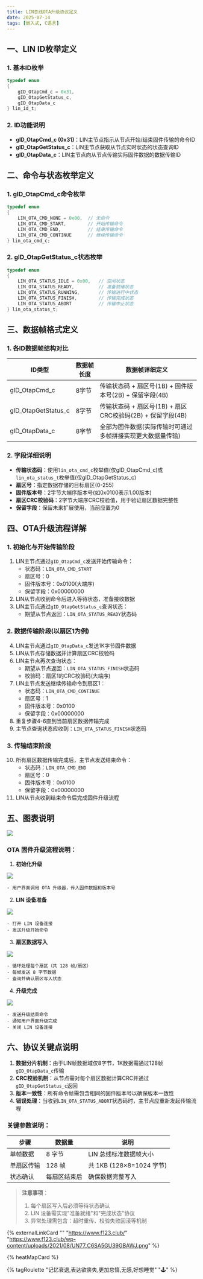 ```yaml
---
title: LIN总线OTA升级协议定义
date: 2025-07-14
tags: [嵌入式, C语言]
---
```

## 一、LIN ID枚举定义
### 1. 基本ID枚举
```c
typedef enum
{
    gID_OtapCmd_c = 0x31,
    gID_OtapGetStatus_c,
    gID_OtapData_c
} lin_id_t;
```

### 2. ID功能说明
+ **gID_OtapCmd_c (0x31)**：LIN主节点指示从节点开始/结束固件传输的命令ID
+ **gID_OtapGetStatus_c**：LIN主节点获取从节点实时状态的状态查询ID
+ **gID_OtapData_c**：LIN主节点向从节点传输实际固件数据的数据传输ID



## 二、命令与状态枚举定义
### 1. gID_OtapCmd_c命令枚举
```c
typedef enum
{
    LIN_OTA_CMD_NONE = 0x00,  // 无命令
    LIN_OTA_CMD_START,        // 开始传输命令
    LIN_OTA_CMD_END,          // 结束传输命令
    LIN_OTA_CMD_CONTINUE      // 继续传输命令
} lin_ota_cmd_c;
```

### 2. gID_OtapGetStatus_c状态枚举
```c
typedef enum
{
    LIN_OTA_STATUS_IDLE = 0x00,   // 空闲状态
    LIN_OTA_STATUS_READY,         // 准备就绪状态
    LIN_OTA_STATUS_RUNNING,       // 传输进行中状态
    LIN_OTA_STATUS_FINISH,        // 传输完成状态
    LIN_OTA_STATUS_ABORT          // 传输中止状态
} lin_ota_status_t;
```



## 三、数据帧格式定义
### 1. 各ID数据帧结构对比
| ID类型 | 数据帧长度 | 数据帧详细定义 |
| --- | --- | --- |
| gID_OtapCmd_c | 8字节 | 传输状态码 + 扇区号(1B) + 固件版本号(2B) + 保留字段(4B) |
| gID_OtapGetStatus_c | 8字节 | 传输状态码 + 扇区号(1B) + 扇区CRC校验码(2B) + 保留字段(4B) |
| gID_OtapData_c | 8字节 | 全部为固件数据(实际传输时可通过多帧拼接实现更大数据量传输) |


### 2. 字段详细说明
+ **传输状态码**：使用`lin_ota_cmd_c`枚举值(仅gID_OtapCmd_c)或`lin_ota_status_t`枚举值(仅gID_OtapGetStatus_c)
+ **扇区号**：指定数据存储的目标扇区(0-255)
+ **固件版本号**：2字节大端序版本号(如0x0100表示1.00版本)
+ **扇区CRC校验码**：2字节大端序CRC校验值，用于验证扇区数据完整性
+ **保留字段**：保留未来扩展使用，当前应置为0



## 四、OTA升级流程详解
### 1. 初始化与开始传输阶段
1. LIN主节点通过`gID_OtapCmd_c`发送开始传输命令：
    - 状态码：`LIN_OTA_CMD_START`
    - 扇区号：0
    - 固件版本号：0x0100(大端序)
    - 保留字段：0x00000000
2. LIN从节点收到命令后进入等待状态，准备接收数据
3. LIN主节点通过`gID_OtapGetStatus_c`查询状态：
    - 期望从节点返回：`LIN_OTA_STATUS_READY`状态码



### 2. 数据传输阶段(以扇区1为例)
4. LIN主节点通过`gID_OtapData_c`发送1K字节固件数据
5. LIN从节点存储数据并计算扇区CRC校验码
6. LIN主节点再次查询状态：
    - 期望从节点返回：`LIN_OTA_STATUS_FINISH`状态码
    - 校验码：扇区1的CRC校验码(大端序)
7. LIN主节点发送继续传输命令到扇区1：
    - 状态码：`LIN_OTA_CMD_CONTINUE`
    - 扇区号：1
    - 固件版本号：0x0100
    - 保留字段：0x00000000
8. 重复步骤4-6直到当前扇区数据传输完成
9. 主节点查询状态应收到：`LIN_OTA_STATUS_FINISH`状态码



### 3. 传输结束阶段
10. 所有扇区数据传输完成后，主节点发送结束命令：
    - 状态码：`LIN_OTA_CMD_END`
    - 扇区号：0
    - 固件版本号：0x0100
    - 保留字段：0x00000000
11. LIN从节点收到结束命令后完成固件升级流程

## 五、图表说明
![](https://cdn.nlark.com/yuque/__mermaid_v3/a81aef17b49c948a035a0e8eebac6f7b.svg)

### OTA 固件升级流程说明：
1. **初始化升级**  

![](https://cdn.nlark.com/yuque/__mermaid_v3/ab6cad5a36f5f41f18b29e73a8ebe3f6.svg)

    - 用户界面调用 OTA 升级器，传入固件数据和版本号
2. **LIN 设备准备**  

![](https://cdn.nlark.com/yuque/__mermaid_v3/04e03aee83590ddade7d138b1fe14161.svg)

    - 打开 LIN 设备连接  
    - 发送升级开始命令
3. **扇区数据写入**  

![](https://cdn.nlark.com/yuque/__mermaid_v3/cc80c8c78b25bd8cec4935097b63a29c.svg)

    - 循环处理每个扇区（共 128 帧/扇区）  
    - 每帧发送 8 字节数据  
    - 查询并确认扇区写入状态
4. **升级完成**  

![](https://cdn.nlark.com/yuque/__mermaid_v3/76f72f9922746d9e491a23de8c8acb64.svg)

    - 发送升级结束命令  
    - 通知用户界面升级完成  
    - 关闭 LIN 设备连接

## 六、协议关键点说明
1. **数据分片机制**：由于LIN帧数据域仅8字节，1K数据需通过128帧`gID_OtapData_c`传输
2. **CRC校验机制**：从节点需对每个扇区数据计算CRC并通过`gID_OtapGetStatus_c`返回
3. **版本一致性**：所有命令帧需包含相同的固件版本号以确保版本一致性
4. **错误处理**：当收到`LIN_OTA_STATUS_ABORT`状态码时，主节点应重新发起传输流程

### 关键参数说明：
| 步骤 | 数据量 | 说明 |
| --- | --- | --- |
| 单帧数据 | 8 字节 | LIN 总线标准数据帧大小 |
| 单扇区传输 | 128 帧 | 共 1KB (128×8=1024 字节) |
| 状态确认 | 每扇区结束后 | 确保数据完整写入 |


> **注意事项**：  
>
> 1. 每个扇区写入后必须等待状态确认  
> 2. LIN 设备需实现"准备就绪"和"完成状态"协议  
> 3. 异常处理需包含：超时重传、校验失败回滚等机制
>

{% externalLinkCard "" "https://www.f123.club/" "https://www.f123.club/wp-content/uploads/2021/08/UN77_C6SA5GU39GBAWJ.png" %}

{% heatMapCard %}

{% tagRoulette "记忆衰退,表达欲丧失,更加怠惰,无感,好想睡觉" "🕹️" %}